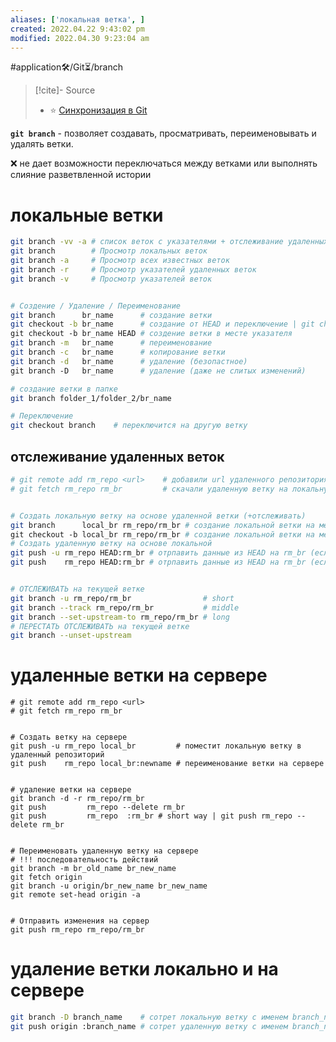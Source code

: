 ```yaml
---
aliases: ['локальная ветка', ]
created: 2022.04.22 9:43:02 pm
modified: 2022.04.30 9:23:04 am
---
```

#application🛠/Git⏳/branch

>[!cite]- Source
> - ⭐ [Синхронизация в Git](https://www.atlassian.com/ru/git/tutorials/syncing)

**`git branch`** - позволяет создавать, просматривать, переименовывать и удалять ветки.

❌ не дает возможности переключаться между ветками или выполнять слияние разветвленной истории

# локальные ветки

```Bash
git branch -vv -a # список веток с указателями + отслеживание удаленных 
git branch        # Просмотр локальных веток
git branch -a     # Просмотр всех известных веток
git branch -r     # Просмотр указателей удаленных веток
git branch -v     # Просмотр указателей веток


# Создение / Удаление / Переименование
git branch      br_name      # создание ветки
git checkout -b br_name      # создание от HEAD и переключение | git checkout -b br_name HEAD
git checkout -b br_name HEAD # создение ветки в месте указателя
git branch -m   br_name      # переименование
git branch -c   br_name      # копирование ветки
git branch -d   br_name      # удаление (безопастное)
git branch -D   br_name      # удаление (даже не слитых изменений)

# создание ветки в папке
git branch folder_1/folder_2/br_name       

# Переключение
git checkout branch    # переключится на другую ветку
```

## отслеживание удаленных веток

```Bash
# git remote add rm_repo <url>    # добавили url удаленного репозитория
# git fetch rm_repo rm_br         # скачали удаленную ветку на локальную машину


# Создать локальную ветку на основе удаленной ветки (+отслеживать)
git branch      local_br rm_repo/rm_br # создание локальной ветки на месте удаленной
git checkout -b local_br rm_repo/rm_br # создание локальной ветки на месте удаленной
# Создать удаленную ветку на основе локальной 
git push -u rm_repo HEAD:rm_br # отрпавить данные из HEAD на rm_br (если нет, создать + отслеживать)
git push    rm_repo HEAD:rm_br # отрпавить данные из HEAD на rm_br (если нет, создать)


# ОТСЛЕЖИВАТЬ на текущей ветке
git branch -u rm_repo/rm_br                # short 
git branch --track rm_repo/rm_br           # middle
git branch --set-upstream-to rm_repo/rm_br # long
# ПЕРЕСТАТЬ ОТСЛЕЖИВАТЬ на текущей ветке
git branch --unset-upstream 
```

# удаленные ветки на сервере

```shell
# git remote add rm_repo <url>
# git fetch rm_repo rm_br 


# Создать ветку на сервере
git push -u rm_repo local_br         # поместит локальную ветку в удаленный репозиторий
git push    rm_repo local_br:newname # переименование ветки на сервере


# удаление ветки на сервере
git branch -d -r rm_repo/rm_br
git push         rm_repo --delete rm_br
git push         rm_repo  :rm_br # short way | git push rm_repo --delete rm_br


# Переименовать удаленную ветку на сервере
# !!! последовательность действий
git branch -m br_old_name br_new_name
git fetch origin
git branch -u origin/br_new_name br_new_name
git remote set-head origin -a


# Отправить изменения на сервер
git push rm_repo rm_repo/rm_br
```

# удаление ветки локально и на сервере

```Bash
git branch -D branch_name    # сотрет локальную ветку с именем branch_name
git push origin :branch_name # сотрет удаленную ветку с именем branch_name
```

